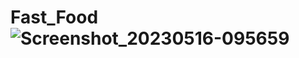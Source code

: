 # Fast_Food![Screenshot_20230516-095659](https://github.com/Abdelmohaymn/Fast_Food/assets/68782059/08f21d20-d80d-48b2-b614-966d1d1a4242)

